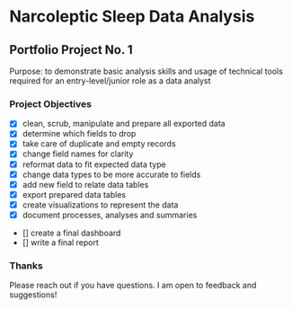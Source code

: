 # Narcoleptic Sleep Data Analysis

## Portfolio Project No. 1

Purpose: to demonstrate basic analysis skills and usage of technical tools required for an entry-level/junior role as a data analyst

### Project Objectives

- [x] clean, scrub, manipulate and prepare all exported data
- [x] determine which fields to drop
- [x] take care of duplicate and empty records
- [x] change field names for clarity
- [x] reformat data to fit expected data type
- [x] change data types to be more accurate to fields
- [x] add new field to relate data tables
- [x] export prepared data tables
- [x] create visualizations to represent the data
- [x] document processes, analyses and summaries
- [] create a final dashboard
- [] write a final report

### Thanks

Please reach out if you have questions. I am open to feedback and suggestions!

